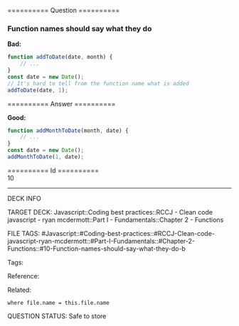========== Question ==========  

### Function names should say what they do

**Bad:**

```javascript
function addToDate(date, month) {
    // ...
}
const date = new Date();
// It's hard to tell from the function name what is added
addToDate(date, 1);
```  

========== Answer ==========  

**Good:**

```javascript
function addMonthToDate(month, date) {
    // ...
}
const date = new Date();
addMonthToDate(1, date);
```

========== Id ==========  
10

---

DECK INFO

TARGET DECK: Javascript::Coding best practices::RCCJ - Clean code javascript - ryan mcdermott::Part I - Fundamentals::Chapter 2 - Functions

FILE TAGS: #Javascript::#Coding-best-practices::#RCCJ-Clean-code-javascript-ryan-mcdermott::#Part-I-Fundamentals::#Chapter-2-Functions::#10-Function-names-should-say-what-they-do-b

Tags:

Reference:

Related:

```dataview
where file.name = this.file.name
```

QUESTION STATUS: Safe to store
